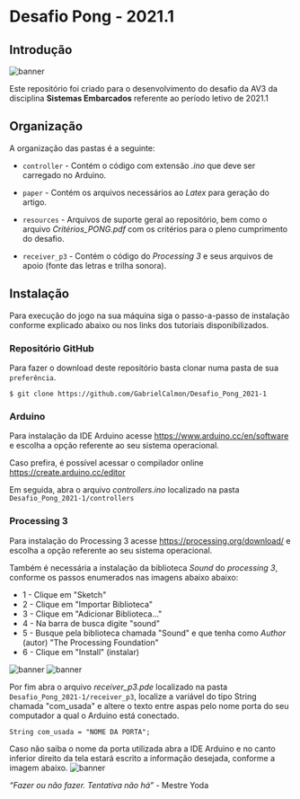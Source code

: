 # Desafio Pong - 2021.1

## Introdução
![banner](https://github.com/GabrielCalmon/Desafio_Pong_2021-1/blob/main/resources/banner.PNG?raw=true)

Este repositório foi criado para o desenvolvimento do desafio da AV3 da disciplina **Sistemas Embarcados** referente ao período letivo de 2021.1

## Organização
A organização das pastas é a seguinte:

- `controller` - Contém o código com extensão *.ino* que deve ser carregado no Arduino.

- `paper` - Contém os arquivos necessários ao *Latex* para geração do artigo. 
  
- `resources` - Arquivos de suporte geral ao repositório, bem como o arquivo *Critérios_PONG.pdf* com os critérios para o pleno cumprimento do desafio.

- `receiver_p3` - Contém o código do *Processing 3* e seus arquivos de apoio (fonte das letras e trilha sonora).

## Instalação
Para execução do jogo na sua máquina siga o passo-a-passo de instalação conforme explicado abaixo ou nos links dos tutoriais disponibilizados.

### Repositório GitHub
Para fazer o download deste repositório basta clonar numa pasta de sua `preferência`.

```
$ git clone https://github.com/GabrielCalmon/Desafio_Pong_2021-1
``` 

### Arduino
Para instalação da IDE Arduino acesse https://www.arduino.cc/en/software e escolha a opção referente ao seu sistema operacional.

Caso prefira, é possível acessar o compilador online https://create.arduino.cc/editor

Em seguida, abra o arquivo *controllers.ino* localizado na pasta ```Desafio_Pong_2021-1/controllers```

### Processing 3
Para instalação do Processing 3 acesse https://processing.org/download/ e escolha a opção referente ao seu sistema operacional.

Também é necessária a instalação da biblioteca *Sound* do *processing 3*, conforme os passos enumerados nas imagens abaixo abaixo:

- 1 - Clique em "Sketch"
- 2 - Clique em "Importar Biblioteca"
- 3 - Clique em "Adicionar Biblioteca..."
- 4 - Na barra de busca digite "sound"
- 5 - Busque pela biblioteca chamada "Sound" e que tenha como *Author* (autor) "The Processing Foundation"
- 6 - Clique em "Install" (instalar)

![banner](https://github.com/GabrielCalmon/Desafio_Pong_2021-1/blob/main/resources/processing-bib-1.PNG?raw=true)
![banner](https://github.com/GabrielCalmon/Desafio_Pong_2021-1/blob/main/resources/processing-bib-2.PNG?raw=true)

Por fim abra o arquivo *receiver_p3.pde* localizado na pasta ```Desafio_Pong_2021-1/receiver_p3```, localize a variável do tipo String chamada "com_usada" e altere o texto entre aspas pelo nome porta do seu computador a qual o Arduino está conectado.

```String com_usada = "NOME DA PORTA";```

Caso não saiba o nome da porta utilizada abra a IDE Arduino e no canto inferior direito da tela estará escrito a informação desejada, conforme a imagem abaixo.
![banner](https://github.com/GabrielCalmon/Desafio_Pong_2021-1/blob/main/resources/arduino-porta.PNG?raw=true)

*“Fazer ou não fazer. Tentativa não há”* - Mestre Yoda